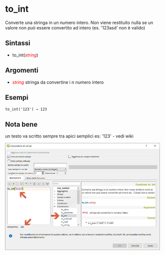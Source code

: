 # to_int

Converte una stringa in un numero intero. Non viene restituito nulla se un valore non può essere convertito ad intero (es. '123asd' non è valido)

## Sintassi

* to_int(_<span style="color:red;">string</span>_)

## Argomenti

* _<span style="color:red;">string</span>_ stringa da convertine i n numero intero

## Esempi
```
to_int('123') → 123
```

## Nota bene

un testo va scritto sempre tra apici semplici es: '123' - vedi wiki

![](../../img/conversioni/to_int1.png)
